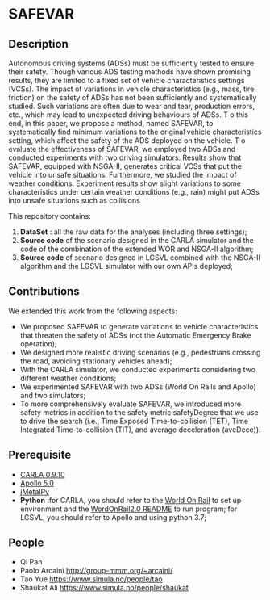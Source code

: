 # **SAFEVAR**

## **Description**
Autonomous driving systems (ADSs) must be sufficiently tested to ensure their safety. Though various ADS testing methods have shown promising results, they are limited to a fixed set of vehicle characteristics settings (VCSs). The impact of variations in vehicle characteristics (e.g., mass, tire friction) on the safety of ADSs has not been sufficiently and systematically studied. Such variations are often due to wear and tear, production errors, etc., which may lead to unexpected driving behaviours of ADSs. T o this end, in this paper, we propose a method, named SAFEVAR, to systematically find minimum variations to the original vehicle characteristics setting, which affect the safety of the ADS deployed on the vehicle. T o evaluate the effectiveness of SAFEVAR, we employed two ADSs and conducted experiments with two driving simulators. Results show that SAFEVAR, equipped with NSGA-II, generates critical VCSs that put the vehicle into unsafe situations. Furthermore, we studied the impact of weather conditions. Experiment results show slight variations to some characteristics under certain weather conditions (e.g., rain) might put ADSs into unsafe situations such as collisions

This repository contains:

1. **DataSet** : all the raw data for the analyses (including three settings);
2. **Source code** of the scenario designed in the CARLA simulator and the code of the combination of the extended WOR and NSGA-II algorithm;
3. **Source code** of scenario designed in LGSVL combined with the NSGA-II algorithm and the LGSVL simulator with our own APIs deployed;

## **Contributions**
We extended this work from the following aspects:
- We proposed SAFEVAR to generate variations to vehicle characteristics that threaten the safety of ADSs (not the Automatic Emergency Brake operation); 
- We designed more realistic driving scenarios (e.g., pedestrians crossing the road, avoiding stationary vehicles ahead); 
- With the CARLA simulator, we conducted experiments considering two different weather conditions; 
- We experimented SAFEVAR with two ADSs (World On Rails and Apollo) and two simulators; 
- To more comprehensively evaluate SAFEVAR, we introduced more safety metrics in addition to the safety metric safetyDegree that we use to drive the search (i.e., Time Exposed Time-to-collision (TET), Time Integrated Time-to-collision (TIT), and average deceleration (aveDece)).

## **Prerequisite**
- [CARLA 0.9.10](https://carla.readthedocs.io/en/0.9.10/)  
- [Apollo 5.0](https://github.com/ApolloAuto/apollo/tree/v5.0.0)
- [jMetalPy](https://github.com/jMetal/jMetalPy)
- **Python** :for CARLA, you should refer to the [World On Rail](https://github.com/dotchen/WorldOnRails/blob/release/docs/INSTALL.md) to set up environment and the [WordOnRail2.0 README]() to run program; for LGSVL, you should refer to Apollo and using python 3.7;

## People
- Qi Pan
- Paolo Arcaini http://group-mmm.org/~arcaini/
- Tao Yue https://www.simula.no/people/tao
- Shaukat Ali https://www.simula.no/people/shaukat
